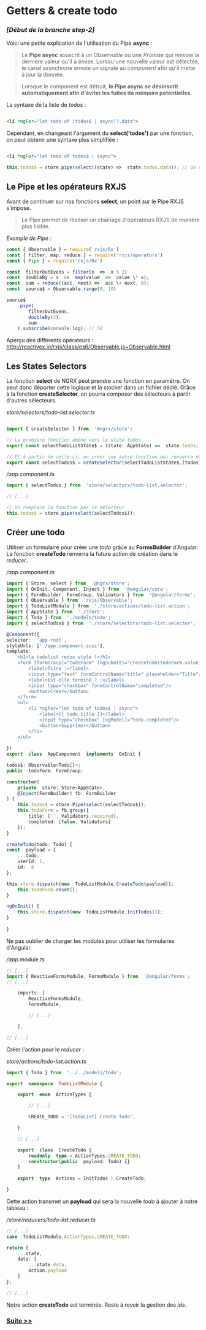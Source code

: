 
# Getters & create todo

  

### *[Début de la branche step-2]*

Voici une petite explication de l'utilisation du Pipe **async** :

  

> Le **Pipe async** souscrit à un *Observable* ou une *Promise* qui renvoie la dernière valeur qu'il a émise. Lorsqu'une nouvelle valeur est détectée, le canal asynchrone envoie un signale au *component* afin qu'il mette à jour la donnée.

> Lorsque le component est détruit, **le Pipe async se désinscrit automatiquement afin d'éviter les fuites de mémoire potentielles**.

  

La syntaxe de la liste de *todos* :

```html

<li *ngFor="let todo of (todos$ | async)?.data">

```

  

Cependant, en changeant l'argument du **select('todos')** par une fonction, on peut obtenir une syntaxe plus simplifiée :

  

```html

<li *ngFor="let todo of todos$ | async">

```

  

```typescript
this.todos$ = store.pipe(select((state) =>  state.todos.data)); // On cible directement la propriété data
```
## Le Pipe et les opérateurs RXJS

  

Avant de continuer sur nos fonctions **select**, un point sur le Pipe RXJS s'impose.

> Le Pipe permet de réaliser un chaînage d'opérateurs RXJS de manière plus lisible.

*Exemple de Pipe :*

```javascript
const { Observable } = require('rxjs/Rx')
const { filter, map, reduce } = require('rxjs/operators')
const { Pipe } = require('rxjs/Rx')

const  filterOutEvens = filter(x  =>  x % 2)
const  doubleBy = x  =>  map(value  =>  value \* x);
const  sum = reduce((acc, next) =>  acc \+ next, 0);
const  source$ = Observable.range(0, 10)

source$
	.pipe(
		filterOutEvens,
		doubleBy(2),
		sum
	).subscribe(console.log); // 50

```

  

Aperçu des différents opérateurs : http://reactivex.io/rxjs/class/es6/Observable.js~Observable.html

  
  

## Les States Selectors

  

La fonction **select** de NGRX peut prendre une fonction en paramètre.
On peut donc déporter cette logique et la stocker dans un fichier dédié.
Grâce à la fonction **createSelector**, on pourra composer des sélecteurs à partir d'autres sélecteurs.

  

*store/selectors/todo-list.selector.ts*

```javascript

import { createSelector } from  '@ngrx/store';

// La première fonction amène vers le state todos
export const selectTodoListState$ = (state: AppState) =>  state.todos;

// Et à partir de celle-ci, on créer une autre fonction qui renverra data
export const selectTodos$ = createSelector(selectTodoListState$,(todos) =>  todos.data);
```

*/app.component.ts*

```javascript
import { selectTodos } from  'store/selectors/todo-list.selector';

// [...]

// On remplace la fonction par le sélecteur
this.todos$ = store.pipe(select(selectTodos$));

```

## Créer une todo

Utiliser un formulaire pour créer une *todo* grâce au **FormsBuilder** d'Angular. 
La fonction **createTodo** renverra la future action de création dans le *reducer*.

*/app.component.ts*

```typescript
import { Store, select } from  '@ngrx/store';
import { OnInit, Component, Inject } from  '@angular/core';
import { FormBuilder, FormGroup, Validators } from  '@angular/forms';
import { Observable } from  'rxjs/Observable';
import { TodoListModule } from  './store/actions/todo-list.action';
import { AppState } from  './store';
import { Todo } from  './models/todo';
import { selectTodos$ } from  './store/selectors/todo-list.selector';

@Component({
selector:  'app-root',
styleUrls: ['./app.component.scss'],
template:  `
	<h1>la todolist redux style !</h1>
	<form [formGroup]="todoForm" (ngSubmit)="createTodo(todoForm.value)">
		<label>Titre :</label>
		<input type="text" formControlName="title" placeholder="Title"/>
		<label>Est-elle terminé ? :</label>
		<input type="checkbox" formControlName="completed"/>
		<button>Créer</button>
	</form>
	<ul>
		<li *ngFor="let todo of todos$ | async">
			<label>{{ todo.title }}</label>
			<input type="checkbox" [ngModel]="todo.completed"/>
			<button>Supprimer</button>
		</li>
	</ul>
	`
})
export  class  AppComponent  implements  OnInit {

todos$: Observable<Todo[]>;
public  todoForm: FormGroup;

constructor(
	private  store: Store<AppState>,
	@Inject(FormBuilder) fb: FormBuilder
) {
	this.todos$ = store.Pipe(select(selectTodos$));
	this.todoForm = fb.group({
		title: ['', Validators.required],
		completed: [false, Validators]
	});
}

createTodo(todo: Todo) {
const  payload = {
	...todo,
	userId: 1,
	id:  8  
};

this.store.dispatch(new  TodoListModule.CreateTodo(payload));
	this.todoForm.reset();
}

ngOnInit() {
	this.store.dispatch(new  TodoListModule.InitTodos());
}
 
}

```
Ne pas oublier de charger les modules pour utiliser les formulaires d'Angular.

*/app.module.ts*

```typescript
// [...]
import { ReactiveFormsModule, FormsModule } from  '@angular/forms';
// [...]

	imports: [
		ReactiveFormsModule,
		FormsModule,

		// [...]

	],

// [...]

```
Créer l'action pour le *reducer* :

  

*store/actions/todo-list.action.ts*

```typescript
import { Todo } from  '../../models/todo';

export  namespace  TodoListModule {

	export  enum  ActionTypes {

		// [...]

		CREATE_TODO = '[todoList] Create Todo',

	}

	// [...]

	export  class  CreateTodo {
		readonly  type = ActionTypes.CREATE_TODO;
		constructor(public  payload: Todo) {}
	}
	  
	export  type  Actions = InitTodos | CreateTodo;

}

```
Cette action transmet un **payload** qui sera la nouvelle *todo* à ajouter à notre tableau :

*/store/reducers/todo-list.reducer.ts*

```typescript
// [...]
case  TodoListModule.ActionTypes.CREATE_TODO:

return {
	...state,
	data: [
		...state.data,
		action.payload
	]
};

// [...]

```

Notre action **createTodo** est terminée.
Reste à revoir la gestion des *ids*.

### [Suite >>](https://github.com/fausfore/ngrx-french-guide/blob/master/documentations/step-3.md)
<!--stackedit_data:
eyJoaXN0b3J5IjpbMTExNTA2MjI3OSwyMTIyNzQ4MDg5XX0=
-->